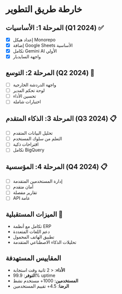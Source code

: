 # خارطة طريق التطوير

## المرحلة 1: الأساسيات (Q1 2024) ✅
- [x] إعداد هيكل Monorepo
- [x] إضافة Google Sheets الأساسية
- [x] تكامل Gemini AI الأولي
- [x] واجهة السايدبار

## المرحلة 2: التوسع (Q2 2024) 🔄
- [ ] واجهة الدردشة الخارجية
- [ ] لوحة تحكم المدير
- [ ] تحسين الأداء
- [ ] اختبارات شاملة

## المرحلة 3: الذكاء المتقدم (Q3 2024) 📋
- [ ] تحليل البيانات المتقدم
- [ ] التعلم من سلوك المستخدم
- [ ] اقتراحات ذكية
- [ ] تكامل BigQuery

## المرحلة 4: المؤسسية (Q4 2024) 📋
- [ ] إدارة المستخدمين المتقدمة
- [ ] أمان متقدم
- [ ] تقارير مفصلة
- [ ] API عامة

## الميزات المستقبلية 🔮
- تكامل مع أنظمة ERP
- دعم اللغات المتعددة
- تطبيق الهاتف المحمول
- تحليلات الذكاء الاصطناعي المتقدمة

## المقاييس المستهدفة
- **الأداء**: < 2 ثانية وقت استجابة
- **التوفر**: 99.9% uptime
- **المستخدمين**: 1000+ مستخدم نشط
- **الرضا**: 4.5+ تقييم المستخدمين